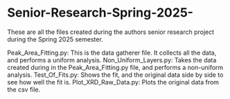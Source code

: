 # Senior-Research-Spring-2025-

These are all the files created during the authors senior research project during the Spring 2025 semester.

Peak_Area_Fitting.py: This is the data gatherer file. It collects all the data, and performs a uniform analysis.
Non_Uniform_Layers.py: Takes the data created during in the Peak_Area_Fitting.py file, and performs a non-uniform analysis.
Test_Of_Fits.py: Shows the fit, and the original data side by side to see how well the fit is.
Plot_XRD_Raw_Data.py: Plots the original data from the csv file.
